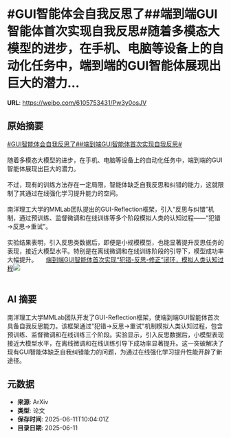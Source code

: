 # #GUI智能体会自我反思了##端到端GUI智能体首次实现自我反思#随着多模态大模型的进步，在手机、电脑等设备上的自动化任务中，端到端的GUI智能体展现出巨大的潜力...

**URL**: https://weibo.com/6105753431/Pw3y0osJV

## 原始摘要

<a href="https://m.weibo.cn/search?containerid=231522type%3D1%26t%3D10%26q%3D%23GUI%E6%99%BA%E8%83%BD%E4%BD%93%E4%BC%9A%E8%87%AA%E6%88%91%E5%8F%8D%E6%80%9D%E4%BA%86%23&amp;extparam=%23GUI%E6%99%BA%E8%83%BD%E4%BD%93%E4%BC%9A%E8%87%AA%E6%88%91%E5%8F%8D%E6%80%9D%E4%BA%86%23" data-hide=""><span class="surl-text">#GUI智能体会自我反思了#</span></a><a href="https://m.weibo.cn/search?containerid=231522type%3D1%26t%3D10%26q%3D%23%E7%AB%AF%E5%88%B0%E7%AB%AFGUI%E6%99%BA%E8%83%BD%E4%BD%93%E9%A6%96%E6%AC%A1%E5%AE%9E%E7%8E%B0%E8%87%AA%E6%88%91%E5%8F%8D%E6%80%9D%23&amp;extparam=%23%E7%AB%AF%E5%88%B0%E7%AB%AFGUI%E6%99%BA%E8%83%BD%E4%BD%93%E9%A6%96%E6%AC%A1%E5%AE%9E%E7%8E%B0%E8%87%AA%E6%88%91%E5%8F%8D%E6%80%9D%23" data-hide=""><span class="surl-text">#端到端GUI智能体首次实现自我反思#</span></a><br><br>随着多模态大模型的进步，在手机、电脑等设备上的自动化任务中，端到端的GUI智能体展现出巨大的潜力。<br><br>不过，现有的训练方法存在一定局限，智能体缺乏自我反思和纠错的能力，这就限制了其通过在线强化学习提升能力的空间。<br><br>南洋理工大学的MMLab团队提出的GUI-Reflection框架，引入“反思与纠错”机制，通过预训练、监督微调和在线训练等多个阶段模拟人类的认知过程——“犯错→反思→重试”。<br><br>实验结果表明，引入反思类数据后，即便是小规模模型，也能显著提升反思任务的表现，接近大模型水平。特别是在离线微调和在线训练阶段的引导下，模型成功率大幅提升。 <a href="https://weibo.com/ttarticle/p/show?id=2309405176401367269515" data-hide=""><span class="url-icon"><img style="width: 1rem;height: 1rem" src="https://h5.sinaimg.cn/upload/2015/09/25/3/timeline_card_small_article_default.png" referrerpolicy="no-referrer"></span><span class="surl-text">端到端GUI智能体首次实现“犯错-反思-修正”闭环，模拟人类认知过程</span></a><img style="" src="https://tvax2.sinaimg.cn/large/006Fd7o3gy1i2bhz3xo7dj30la0bzabt.jpg" referrerpolicy="no-referrer"><br><br>

## AI 摘要

南洋理工大学MMLab团队开发了GUI-Reflection框架，使端到端GUI智能体首次具备自我反思能力。该框架通过"犯错→反思→重试"机制模拟人类认知过程，包含预训练、监督微调和在线训练三个阶段。实验显示，引入反思数据后，小模型表现接近大模型水平，在离线微调和在线训练引导下成功率显著提升。这一突破解决了现有GUI智能体缺乏自我纠错能力的问题，为通过在线强化学习提升性能开辟了新途径。

## 元数据

- **来源**: ArXiv
- **类型**: 论文
- **保存时间**: 2025-06-11T10:04:01Z
- **目录日期**: 2025-06-11
